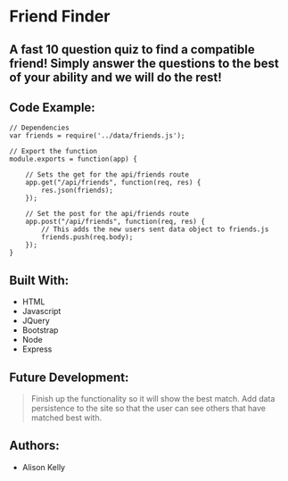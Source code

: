 # Friend Finder

## A fast 10 question quiz to find a compatible friend! Simply answer the questions to the best of your ability and we will do the rest!

## Code Example:

``` 
// Dependencies
var friends = require('../data/friends.js');

// Export the function
module.exports = function(app) {

    // Sets the get for the api/friends route
    app.get("/api/friends", function(req, res) {
        res.json(friends);
    });

    // Set the post for the api/friends route
    app.post("/api/friends", function(req, res) {
        // This adds the new users sent data object to friends.js
        friends.push(req.body);
    });
}
```

## Built With:
*  HTML
* Javascript
* JQuery 
* Bootstrap
* Node
* Express


## Future Development: 
> Finish up the functionality so it will show the best match.
> Add data persistence to the site so that the user can see others that have matched best with.


## Authors: 
* Alison Kelly
